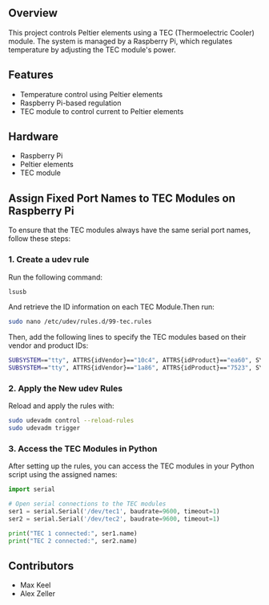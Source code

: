 ## Overview
This project controls Peltier elements using a TEC (Thermoelectric Cooler) module. The system is managed by a Raspberry Pi, which regulates temperature by adjusting the TEC module's power.

## Features
- Temperature control using Peltier elements
- Raspberry Pi-based regulation
- TEC module to control current to Peltier elements

## Hardware
- Raspberry Pi
- Peltier elements
- TEC module

## Assign Fixed Port Names to TEC Modules on Raspberry Pi
To ensure that the TEC modules always have the same serial port names, follow these steps:

### 1. Create a udev rule
Run the following command:
```bash
lsusb
```
And retrieve the ID information on each TEC Module.Then run:
```bash
sudo nano /etc/udev/rules.d/99-tec.rules
```
Then, add the following lines to specify the TEC modules based on their vendor and product IDs:
```bash
SUBSYSTEM=="tty", ATTRS{idVendor}=="10c4", ATTRS{idProduct}=="ea60", SYMLINK+="tec10"
SUBSYSTEM=="tty", ATTRS{idVendor}=="1a86", ATTRS{idProduct}=="7523", SYMLINK+="tec11"
```

### 2. Apply the New udev Rules
Reload and apply the rules with:
```bash
sudo udevadm control --reload-rules 
sudo udevadm trigger
```

### 3. Access the TEC Modules in Python
After setting up the rules, you can access the TEC modules in your Python script using the assigned names:
```python
import serial

# Open serial connections to the TEC modules
ser1 = serial.Serial('/dev/tec1', baudrate=9600, timeout=1) 
ser2 = serial.Serial('/dev/tec2', baudrate=9600, timeout=1)

print("TEC 1 connected:", ser1.name)
print("TEC 2 connected:", ser2.name)
```

## Contributors
- Max Keel
- Alex Zeller